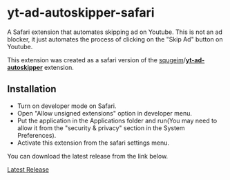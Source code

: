 # yt-ad-autoskipper-safari
A Safari extension that automates skipping ad on Youtube. This is not an ad blocker, it just automates the process of clicking on the "Skip Ad" button on Youtube.

This extension was created as a safari version of the [squgeim](https://github.com/squgeim)/**[yt-ad-autoskipper](https://github.com/squgeim/yt-ad-autoskipper)** extension.

## Installation
- Turn on developer mode on Safari.
- Open "Allow unsigned extensions" option in developer menu.
- Put the application in the Applications folder and run(You may need to allow it from the "security & privacy" section in the System Preferences).
- Activate this extension from the safari settings menu.

You can download the latest release from the link below.

[Latest Release](https://github.com/ohanedan/yt-ad-autoskipper-safari/releases/latest)

